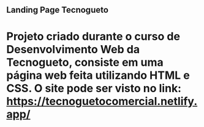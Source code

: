 ## Landing Page Tecnogueto

# Projeto criado durante o curso de Desenvolvimento Web da Tecnogueto, consiste em uma página web feita utilizando HTML e CSS. O site pode ser visto no link: https://tecnoguetocomercial.netlify.app/
